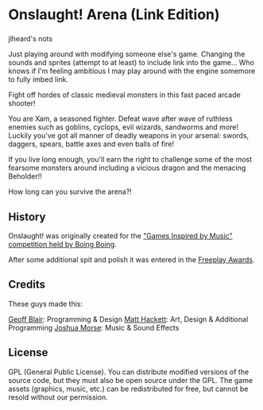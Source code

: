 # Onslaught! Arena (Link Edition)

###
jlheard's nots

Just playing around with modifying someone else's game. Changing the sounds and sprites (attempt to at least) to include link into the game... Who knows if I'm feeling ambitious I may play around with the engine somemore to fully imbed link.

Fight off hordes of classic medieval monsters in this fast paced arcade shooter!

You are Xam, a seasoned fighter. Defeat wave after wave of ruthless enemies such as goblins, cyclops, evil wizards, sandworms and more! Luckily you've got all manner of deadly weapons in your arsenal: swords, daggers, spears, battle axes and even balls of fire!

If you live long enough, you'll earn the right to challenge some of the most fearsome monsters around including a vicious dragon and the menacing Beholder!!

How long can you survive the arena?!

## History

Onslaught! was originally created for the ["Games Inspired by Music" competition held by Boing Boing](http://www.boingboing.net/2010/06/14/games-inspired-by-mu.html "Games Inspired by Music").

After some additional spit and polish it was entered in the [Freeplay Awards](http://www.freeplay.net.au/2010/06/freeplay-awards/).

## Credits

These guys made this:

[Geoff Blair](http://geoffblair.com): Programming & Design
[Matt Hackett](http://www.richtaur.com/): Art, Design & Additional Programming
[Joshua Morse](http://jmflava.com/): Music & Sound Effects

## License

GPL (General Public License). You can distribute modified versions of the source code, but they must also be open source under the GPL. The game assets (graphics, music, etc.) can be redistributed for free, but cannot be resold without our permission.
